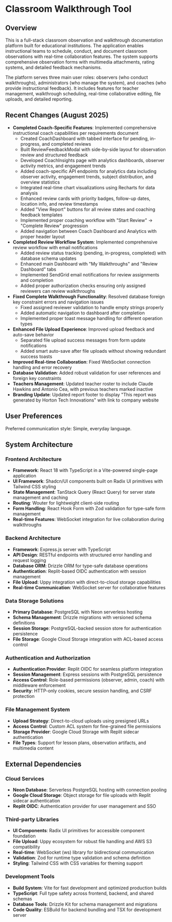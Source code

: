 # Classroom Walkthrough Tool

## Overview

This is a full-stack classroom observation and walkthrough documentation platform built for educational institutions. The application enables instructional teams to schedule, conduct, and document classroom observations with real-time collaboration features. The system supports comprehensive observation forms with multimedia attachments, rating systems, and detailed feedback mechanisms.

The platform serves three main user roles: observers (who conduct walkthroughs), administrators (who manage the system), and coaches (who provide instructional feedback). It includes features for teacher management, walkthrough scheduling, real-time collaborative editing, file uploads, and detailed reporting.

## Recent Changes (August 2025)

- **Completed Coach-Specific Features**: Implemented comprehensive instructional coach capabilities per requirements document
  - Created CoachDashboard with tabbed interface for pending, in-progress, and completed reviews
  - Built ReviewFeedbackModal with side-by-side layout for observation review and structured feedback
  - Developed CoachInsights page with analytics dashboards, observer activity metrics, and engagement trends
  - Added coach-specific API endpoints for analytics data including observer activity, engagement trends, subject distribution, and overview statistics
  - Integrated real-time chart visualizations using Recharts for data analysis
  - Enhanced review cards with priority badges, follow-up dates, location info, and review timestamps
  - Added "View Report" buttons for all review states and coaching feedback templates
  - Implemented proper coaching workflow with "Start Review" → "Complete Review" progression
  - Added navigation between Coach Dashboard and Analytics with proper header layout
- **Completed Review Workflow System**: Implemented comprehensive review workflow with email notifications
  - Added review status tracking (pending, in-progress, completed) with database schema updates
  - Enhanced main Dashboard with "My Walkthroughs" and "Review Dashboard" tabs
  - Implemented SendGrid email notifications for review assignments and completion
  - Added proper authorization checks ensuring only assigned reviewers can review walkthroughs
- **Fixed Complete Walkthrough Functionality**: Resolved database foreign key constraint errors and navigation issues
  - Fixed assigned reviewer validation to handle empty strings properly
  - Added automatic navigation to dashboard after completion
  - Implemented proper toast message handling for different operation types
- **Enhanced File Upload Experience**: Improved upload feedback and auto-save behavior
  - Separated file upload success messages from form update notifications  
  - Added smart auto-save after file uploads without showing redundant success toasts
- **Improved Real-time Collaboration**: Fixed WebSocket connection handling and error recovery
- **Database Validation**: Added robust validation for user references and foreign key constraints
- **Teachers Management**: Updated teacher roster to include Claude Hawkins and Antonio Cea, with previous teachers marked inactive
- **Branding Update**: Updated report footer to display "This report was generated by Horton Tech Innovations" with link to company website

## User Preferences

Preferred communication style: Simple, everyday language.

## System Architecture

### Frontend Architecture
- **Framework**: React 18 with TypeScript in a Vite-powered single-page application
- **UI Framework**: Shadcn/UI components built on Radix UI primitives with Tailwind CSS styling
- **State Management**: TanStack Query (React Query) for server state management and caching
- **Routing**: Wouter for lightweight client-side routing
- **Form Handling**: React Hook Form with Zod validation for type-safe form management
- **Real-time Features**: WebSocket integration for live collaboration during walkthroughs

### Backend Architecture
- **Framework**: Express.js server with TypeScript
- **API Design**: RESTful endpoints with structured error handling and request logging
- **Database ORM**: Drizzle ORM for type-safe database operations
- **Authentication**: Replit-based OIDC authentication with session management
- **File Upload**: Uppy integration with direct-to-cloud storage capabilities
- **Real-time Communication**: WebSocket server for collaborative features

### Data Storage Solutions
- **Primary Database**: PostgreSQL with Neon serverless hosting
- **Schema Management**: Drizzle migrations with versioned schema definitions
- **Session Storage**: PostgreSQL-backed session store for authentication persistence
- **File Storage**: Google Cloud Storage integration with ACL-based access control

### Authentication and Authorization
- **Authentication Provider**: Replit OIDC for seamless platform integration
- **Session Management**: Express sessions with PostgreSQL persistence
- **Access Control**: Role-based permissions (observer, admin, coach) with middleware enforcement
- **Security**: HTTP-only cookies, secure session handling, and CSRF protection

### File Management System
- **Upload Strategy**: Direct-to-cloud uploads using presigned URLs
- **Access Control**: Custom ACL system for fine-grained file permissions
- **Storage Provider**: Google Cloud Storage with Replit sidecar authentication
- **File Types**: Support for lesson plans, observation artifacts, and multimedia content

## External Dependencies

### Cloud Services
- **Neon Database**: Serverless PostgreSQL hosting with connection pooling
- **Google Cloud Storage**: Object storage for file uploads with Replit sidecar authentication
- **Replit OIDC**: Authentication provider for user management and SSO

### Third-party Libraries
- **UI Components**: Radix UI primitives for accessible component foundation
- **File Upload**: Uppy ecosystem for robust file handling and AWS S3 compatibility
- **Real-time**: WebSocket (ws) library for bidirectional communication
- **Validation**: Zod for runtime type validation and schema definition
- **Styling**: Tailwind CSS with CSS variables for theming support

### Development Tools
- **Build System**: Vite for fast development and optimized production builds
- **TypeScript**: Full type safety across frontend, backend, and shared schemas
- **Database Tools**: Drizzle Kit for schema management and migrations
- **Code Quality**: ESBuild for backend bundling and TSX for development server